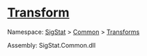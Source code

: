 # [Transform](./RealisticImageGenerator-100663699.md)

Namespace: [SigStat]() > [Common](./../../README.md) > [Transforms](./../README.md)

Assembly: SigStat.Common.dll

